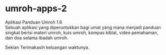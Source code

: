 # umroh-apps-2
Aplikasi Panduan Umroh 1.6  <br>
Sebuah aplikasi yang diperuntukkan bagi umat yang mana menjadi panduan singkat berisi materi umroh, kuis umroh, kompas kiblat, video pemahaman, dan doa selama ibadah umroh.<br> 
  
Sekian Terimakasih keluangan waktunya.
